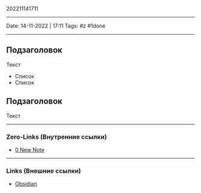 202211141711
___
Date: 14-11-2022 | 17:11
Tags: #z #1done 
___
## Подзаголовок

Текст
- Список
- Список

## Подзаголовок

Текст

-----
### Zero-Links (Внутренние ссылки)
- [0 New Note](../Templates/0%20New%20Note.md)
-----
### Links (Внешние ссылки)
- [Obsidian](https://publish.obsidian.md/help-ru/%D0%9D%D0%B0%D1%87%D0%BD%D0%B8%D1%82%D0%B5+%D0%B7%D0%B4%D0%B5%D1%81%D1%8C)
